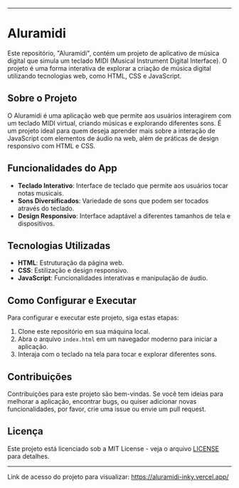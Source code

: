 
---

# Aluramidi

Este repositório, "Aluramidi", contém um projeto de aplicativo de música digital que simula um teclado MIDI (Musical Instrument Digital Interface). O projeto é uma forma interativa de explorar a criação de música digital utilizando tecnologias web, como HTML, CSS e JavaScript.

## Sobre o Projeto

O Aluramidi é uma aplicação web que permite aos usuários interagirem com um teclado MIDI virtual, criando músicas e explorando diferentes sons. É um projeto ideal para quem deseja aprender mais sobre a interação de JavaScript com elementos de áudio na web, além de práticas de design responsivo com HTML e CSS.

## Funcionalidades do App

- **Teclado Interativo**: Interface de teclado que permite aos usuários tocar notas musicais.
- **Sons Diversificados**: Variedade de sons que podem ser tocados através do teclado.
- **Design Responsivo**: Interface adaptável a diferentes tamanhos de tela e dispositivos.

## Tecnologias Utilizadas

- **HTML**: Estruturação da página web.
- **CSS**: Estilização e design responsivo.
- **JavaScript**: Funcionalidades interativas e manipulação de áudio.

## Como Configurar e Executar

Para configurar e executar este projeto, siga estas etapas:

1. Clone este repositório em sua máquina local.
2. Abra o arquivo `index.html` em um navegador moderno para iniciar a aplicação.
3. Interaja com o teclado na tela para tocar e explorar diferentes sons.

## Contribuições

Contribuições para este projeto são bem-vindas. Se você tem ideias para melhorar a aplicação, encontrar bugs, ou quiser adicionar novas funcionalidades, por favor, crie uma issue ou envie um pull request.

## Licença

Este projeto está licenciado sob a MIT License - veja o arquivo [LICENSE](LICENSE) para detalhes.

---

Link de acesso do projeto para visualizar: https://aluramidi-inky.vercel.app/
